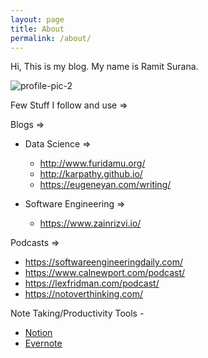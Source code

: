 ```yaml
---
layout: page
title: About
permalink: /about/
---
```


Hi, This is my blog. My name is Ramit Surana.

![profile-pic-2](https://user-images.githubusercontent.com/8342133/103178562-d844ea00-48a9-11eb-8c56-f87574c304ae.jpg)

Few Stuff I follow and use =>

Blogs =>

* Data Science  =>
    * http://www.furidamu.org/
    * http://karpathy.github.io/
    * https://eugeneyan.com/writing/

* Software Engineering =>
    * https://www.zainrizvi.io/

Podcasts =>

* https://softwareengineeringdaily.com/
* https://www.calnewport.com/podcast/
* https://lexfridman.com/podcast/
* https://notoverthinking.com/

Note Taking/Productivity Tools  -

* [Notion](https://www.notion.so/)
* [Evernote](https://www.notion.so/)